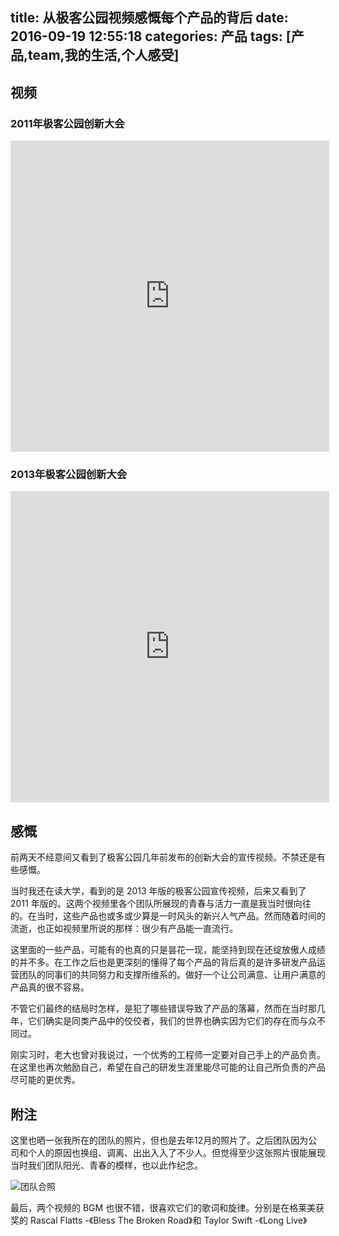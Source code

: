 title: 从极客公园视频感慨每个产品的背后
date: 2016-09-19 12:55:18
categories: 产品
tags: [产品,team,我的生活,个人感受]
---

## 视频

### 2011年极客公园创新大会
<iframe height=498 width=510 src='http://player.youku.com/embed/XMzM5NzA0NTQ0' frameborder=0 'allowfullscreen'></iframe>

### 2013年极客公园创新大会
<iframe height=498 width=510 src='http://player.youku.com/embed/XNDk3MDc2Mzk2' frameborder=0 'allowfullscreen'></iframe>

## 感慨
前两天不经意间又看到了极客公园几年前发布的创新大会的宣传视频。不禁还是有些感慨。

当时我还在读大学，看到的是 2013 年版的极客公园宣传视频，后来又看到了 2011 年版的。这两个视频里各个团队所展现的青春与活力一直是我当时很向往的。在当时，这些产品也或多或少算是一时风头的新兴人气产品。然而随着时间的流逝，也正如视频里所说的那样：很少有产品能一直流行。

这里面的一些产品，可能有的也真的只是昙花一现，能坚持到现在还绽放傲人成绩的并不多。在工作之后也是更深刻的懂得了每个产品的背后真的是许多研发产品运营团队的同事们的共同努力和支撑所维系的。做好一个让公司满意、让用户满意的产品真的很不容易。

不管它们最终的结局时怎样，是犯了哪些错误导致了产品的落幕，然而在当时那几年，它们确实是同类产品中的佼佼者，我们的世界也确实因为它们的存在而与众不同过。

刚实习时，老大也曾对我说过，一个优秀的工程师一定要对自己手上的产品负责。在这里也再次勉励自己，希望在自己的研发生涯里能尽可能的让自己所负责的产品尽可能的更优秀。

## 附注

这里也晒一张我所在的团队的照片，但也是去年12月的照片了。之后团队因为公司和个人的原因也换组、调离、出出入入了不少人。但觉得至少这张照片很能展现当时我们团队阳光、青春的模样，也以此作纪念。

![团队合照](http://qcyoung.qiniudn.com/qcyoung/weixin_mall_20151203.jpg)

最后，两个视频的 BGM 也很不错，很喜欢它们的歌词和旋律。分别是在格莱美获奖的 Rascal Flatts -《Bless The Broken Road》和 Taylor Swift -《Long Live》
